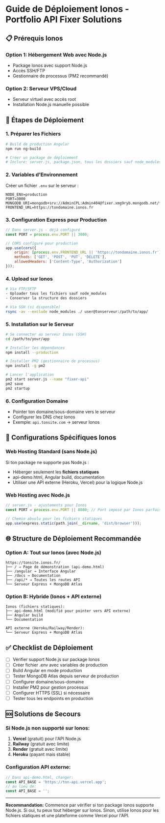 # Guide de Déploiement Ionos - Portfolio API Fixer Solutions

## 📋 Prérequis Ionos

### Option 1: Hébergement Web avec Node.js
- Package Ionos avec support Node.js
- Accès SSH/FTP
- Gestionnaire de processus (PM2 recommandé)

### Option 2: Serveur VPS/Cloud
- Serveur virtuel avec accès root
- Installation Node.js manuelle possible

## 🚀 Étapes de Déploiement

### 1. Préparer les Fichiers
```bash
# Build de production Angular
npm run ng-build

# Créer un package de déploiement
# Inclure: server.js, package.json, tous les dossiers sauf node_modules
```

### 2. Variables d'Environnement
Créer un fichier `.env` sur le serveur :
```env
NODE_ENV=production
PORT=3000
MONGODB_URI=mongodb+srv://AdminCPL:Admin404@fixer.xmg9ryb.mongodb.net/fixer
FRONTEND_URL=https://tondomaine.ionos.fr
```

### 3. Configuration Express pour Production
```javascript
// Dans server.js - déjà configuré
const PORT = process.env.PORT || 3000;

// CORS configuré pour production
app.use(cors({
    origin: [process.env.FRONTEND_URL || 'https://tondomaine.ionos.fr'],
    methods: ['GET', 'POST', 'PUT', 'DELETE'],
    allowedHeaders: ['Content-Type', 'Authorization']
}));
```

### 4. Upload sur Ionos
```bash
# Via FTP/SFTP
- Uploader tous les fichiers sauf node_modules
- Conserver la structure des dossiers

# Via SSH (si disponible)
rsync -av --exclude node_modules ./ user@tonserveur:/path/to/app/
```

### 5. Installation sur le Serveur
```bash
# Se connecter au serveur Ionos (SSH)
cd /path/to/your/app

# Installer les dépendances
npm install --production

# Installer PM2 (gestionnaire de processus)
npm install -g pm2

# Lancer l'application
pm2 start server.js --name "fixer-api"
pm2 save
pm2 startup
```

### 6. Configuration Domaine
- Pointer ton domaine/sous-domaine vers le serveur
- Configurer les DNS chez Ionos
- Exemple: `api.tonsite.com` → serveur Ionos

## 🔧 Configurations Spécifiques Ionos

### Web Hosting Standard (sans Node.js)
Si ton package ne supporte pas Node.js :
- Héberger seulement les **fichiers statiques**
- api-demo.html, Angular build, documentation
- Utiliser une API externe (Heroku, Vercel) pour la logique Node.js

### Web Hosting avec Node.js
```javascript
// server.js - ajustements pour Ionos
const PORT = process.env.PORT || 8080; // Port imposé par Ionos parfois

// Chemin absolu pour les fichiers statiques
app.use(express.static(path.join(__dirname, 'dist/browser')));
```

## 🌐 Structure de Déploiement Recommandée

### Option A: Tout sur Ionos (avec Node.js)
```
https://tonsite.ionos.fr/
├── / → Page de démonstration (api-demo.html)
├── /angular → Interface Angular
├── /docs → Documentation
├── /api/* → Toutes les routes API
└── Serveur Express + MongoDB Atlas
```

### Option B: Hybride (Ionos + API externe)
```
Ionos (fichiers statiques):
├── api-demo.html (modifié pour pointer vers API externe)
├── Angular build
└── Documentation

API externe (Heroku/Railway/Render):
└── Serveur Express + MongoDB Atlas
```

## ✅ Checklist de Déploiement

- [ ] Vérifier support Node.js sur package Ionos
- [ ] Créer fichier .env avec variables de production
- [ ] Build Angular en mode production
- [ ] Tester MongoDB Atlas depuis serveur de production
- [ ] Configurer domaine/sous-domaine
- [ ] Installer PM2 pour gestion processus
- [ ] Configurer HTTPS (SSL) si nécessaire
- [ ] Tester tous les endpoints en production

## 🆘 Solutions de Secours

### Si Node.js non supporté sur Ionos:
1. **Vercel** (gratuit) pour l'API Node.js
2. **Railway** (gratuit avec limite) 
3. **Render** (gratuit avec limite)
4. **Heroku** (payant mais stable)

### Configuration API externe:
```javascript
// Dans api-demo.html, changer:
const API_BASE = 'https://ton-api.vercel.app';
// au lieu de:
const API_BASE = '';
```

---

**Recommandation:** Commence par vérifier si ton package Ionos supporte Node.js. Si oui, tu peux tout héberger sur Ionos. Sinon, utilise Ionos pour les fichiers statiques et une plateforme comme Vercel pour l'API.
